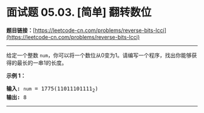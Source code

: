 # 面试题 05.03. [简单] 翻转数位

**题目链接：**[https://leetcode-cn.com/problems/reverse-bits-lcci](https://leetcode-cn.com/problems/reverse-bits-lcci)

---

<div class="content__1Y2H">
 <div class="notranslate">
  <p>给定一个整数 <code>num</code>，你可以将一个数位从0变为1。请编写一个程序，找出你能够获得的最长的一串1的长度。</p> 
  <p><strong>示例 1：</strong></p> 
  <pre class="language-text"><strong>输入:</strong> <code>num</code> = 1775(11011101111<sub>2</sub>)
<strong>输出:</strong> 8 
</pre> 
 </div>
</div>

---

```

```
